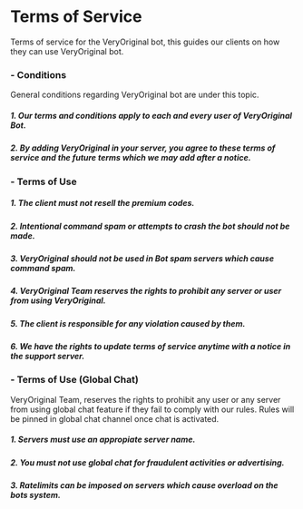 Terms of Service
================

Terms of service for the VeryOriginal bot, this guides our clients on how they can use VeryOriginal bot.

### \- Conditions

General conditions regarding VeryOriginal bot are under this topic.

##### 1\. Our terms and conditions apply to each and every user of VeryOriginal Bot.

##### 2\. By adding VeryOriginal in your server, you agree to these terms of service and the future terms which we may add after a notice.

### \- Terms of Use

##### 1\. The client must not resell the premium codes.

##### 2\. Intentional command spam or attempts to crash the bot should not be made.

##### 3\. VeryOriginal should not be used in Bot spam servers which cause command spam.

##### 4\. VeryOriginal Team reserves the rights to prohibit any server or user from using VeryOriginal.

##### 5\. The client is responsible for any violation caused by them.

##### 6\. We have the rights to update terms of service anytime with a notice in the support server.

### \- Terms of Use (Global Chat)

VeryOriginal Team, reserves the rights to prohibit any user or any server from using global chat feature if they fail to comply with our rules. Rules will be pinned in global chat channel once chat is activated.

##### 1\. Servers must use an appropiate server name.

##### 2\. You must not use global chat for fraudulent activities or advertising.

##### 3\. Ratelimits can be imposed on servers which cause overload on the bots system.

